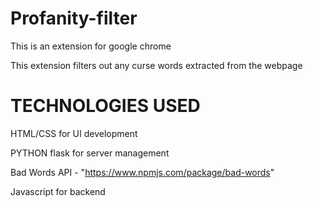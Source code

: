 # Profanity-filter

This is an extension for google chrome

This extension filters out any curse words extracted from the webpage

# TECHNOLOGIES USED

HTML/CSS for UI development

PYTHON flask for server management

Bad Words API - "https://www.npmjs.com/package/bad-words"

Javascript for backend


